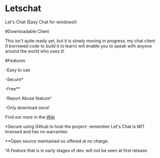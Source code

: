 # Letschat
Let's Chat (Easy Chat for windows!)


#Downloadable Client

This isn't quite ready yet, but it is slowly moving in progress, my chat client (I borrowed code to build it to learn) will enable you to speak with anyone around the world who uses it!

#Features

-Easy to use

-Secure*

-Free**

-Report Abuse feature^

-Only download once!

Find out more in the <a href="https://github.com/jdc20181/Letschat/wiki">Wiki</a>


*Secure using Github to host the project- remember Let's Chat is MIT licensed and has no warranties

**Open source maintained so offered at no charge.

^A Feature that  is in early stages of dev. will not be seen at first release

